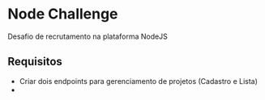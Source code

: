 # Node Challenge
Desafio de recrutamento na plataforma NodeJS

## Requisitos
- Criar dois endpoints para gerenciamento de projetos (Cadastro e  Lista)
- 

